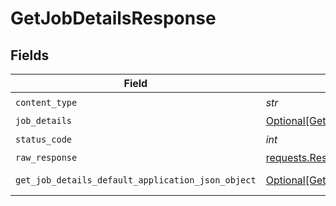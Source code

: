 # GetJobDetailsResponse


## Fields

| Field                                                                                                           | Type                                                                                                            | Required                                                                                                        | Description                                                                                                     |
| --------------------------------------------------------------------------------------------------------------- | --------------------------------------------------------------------------------------------------------------- | --------------------------------------------------------------------------------------------------------------- | --------------------------------------------------------------------------------------------------------------- |
| `content_type`                                                                                                  | *str*                                                                                                           | :heavy_check_mark:                                                                                              | N/A                                                                                                             |
| `job_details`                                                                                                   | [Optional[GetJobDetailsJobDetails]](../../models/operations/getjobdetailsjobdetails.md)                         | :heavy_minus_sign:                                                                                              | Job details.                                                                                                    |
| `status_code`                                                                                                   | *int*                                                                                                           | :heavy_check_mark:                                                                                              | N/A                                                                                                             |
| `raw_response`                                                                                                  | [requests.Response](https://requests.readthedocs.io/en/latest/api/#requests.Response)                           | :heavy_minus_sign:                                                                                              | N/A                                                                                                             |
| `get_job_details_default_application_json_object`                                                               | [Optional[GetJobDetailsDefaultApplicationJSON]](../../models/operations/getjobdetailsdefaultapplicationjson.md) | :heavy_minus_sign:                                                                                              | Error response.                                                                                                 |